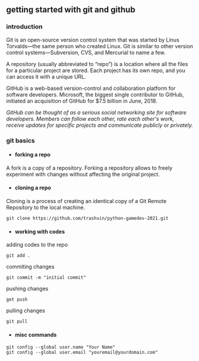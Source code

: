 ## getting started with git and github

### introduction

Git is an open-source version control system that was started by Linus Torvalds—the same person who created Linux. Git is similar to other version control systems—Subversion, CVS, and Mercurial to name a few.

A repository (usually abbreviated to “repo”) is a location where all the files for a particular project are stored. Each project has its own repo, and you can access it with a unique URL.

GitHub is a web-based version-control and collaboration platform for software developers. Microsoft, the biggest single contributor to GitHub, initiated an acquisition of GitHub for $7.5 billion in June, 2018.

_GitHub can be thought of as a serious social networking site for software developers. Members can follow each other, rate each other's work, receive updates for specific projects and communicate publicly or privately._

### git basics

- #### forking a repo

A fork is a copy of a repository. Forking a repository allows to freely experiment with changes without affecting the original project.

- #### cloning a repo

Cloning is a process of creating an identical copy of a Git Remote Repository to the local machine.

```
git clone https://github.com/trashvin/python-gamedev-2021.git
```

- ####  working with codes

adding codes to the repo

```
git add .
```

commiting changes

```
git commit -m "initial commit"
```

pushing changes

```
get push
```

pulling changes

```
git pull
```
- #### misc commands
```
git config --global user.name "Your Name"
git config --global user.email "youremail@yourdomain.com"
```

